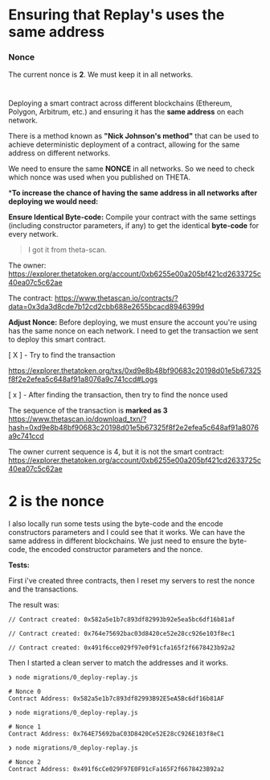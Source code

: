 # Ensuring that Replay's uses the same address

### Nonce

The current nonce is **2**. We must keep it in all networks.

#

Deploying a smart contract across different blockchains (Ethereum, Polygon, Arbitrum, etc.) and ensuring it has the **same address** on each network.

There is a method known as **"Nick Johnson's method"** that can be used to achieve deterministic deployment of a contract, allowing for the same address on different networks.

We need to ensure the same **NONCE** in all networks. So we need to check which nonce was used when you published on THETA.

***To increase the chance of having the same address in all networks after deploying we would need:**

**Ensure Identical Byte-code:** Compile your contract with the same settings (including constructor parameters, if any) to get the identical **byte-code** for every network. 

> I got it from theta-scan.

The owner:
https://explorer.thetatoken.org/account/0xb6255e00a205bf421cd2633725c40ea07c5c62ae

The contract:
https://www.thetascan.io/contracts/?data=0x3da3d8cde7b12cd2cbb688e2655bcacd8946399d

**Adjust Nonce:** Before deploying, we must ensure the account you're using has the same nonce on each network. I need to get the transaction we sent to deploy this smart contract.

[ X ] - Try to find the transaction

https://explorer.thetatoken.org/txs/0xd9e8b48bf90683c20198d01e5b67325f8f2e2efea5c648af91a8076a9c741ccd#Logs

[ x ] - After finding the transaction, then try to find the nonce used

The sequence of the transaction is **marked as 3**
https://www.thetascan.io/download_txn/?hash=0xd9e8b48bf90683c20198d01e5b67325f8f2e2efea5c648af91a8076a9c741ccd

The owner current sequence is 4, but it is not the smart contract:
https://explorer.thetatoken.org/account/0xb6255e00a205bf421cd2633725c40ea07c5c62ae

# **2 is the nonce**

I also locally run some tests using the byte-code and the encode constructors parameters and I could see that it works. We can have the same address in different blockchains. We just need to ensure the byte-code, the encoded constructor parameters and the nonce.

**Tests:**

First i've created three contracts, then I reset my servers to rest the nonce and the transactions.

The result was:

```
// Contract created: 0x582a5e1b7c893df82993b92e5ea5bc6df16b81af

// Contract created: 0x764e75692bac03d8420ce52e28cc926e103f8ec1

// Contract created: 0x491f6cce029f97e0f91cfa165f2f6678423b92a2
```

Then I started a clean server to match the addresses and it works.

```
❯ node migrations/0_deploy-replay.js

# Nonce 0
Contract Address: 0x582a5e1b7c893df82993B92E5eA5Bc6df16b81AF

❯ node migrations/0_deploy-replay.js

# Nonce 1
Contract Address: 0x764E75692baC03D8420Ce52E28cC926E103f8eC1

❯ node migrations/0_deploy-replay.js

# Nonce 2
Contract Address: 0x491f6cCe029F97E0F91cFa165F2f6678423B92a2
```